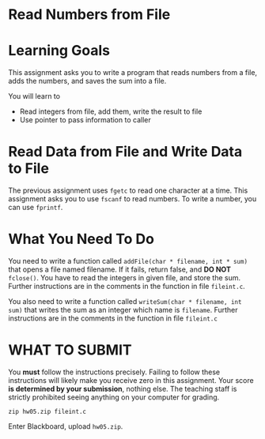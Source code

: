 # Read Numbers from File

Learning Goals 
==============

This assignment asks you to write a program that reads numbers from a file,
adds the numbers, and saves the sum into a file.

You will learn to
* Read integers from file, add them, write the result to file
* Use pointer to pass information to caller

Read Data from File and Write Data to File
==========================================

The previous assignment uses `fgetc` to read one character at a time.
This assignment asks you to use `fscanf` to read numbers. To write a
number, you can use `fprintf`.

What You Need To Do
===================

You need to write a function called `addFile(char * filename, int * sum)` that opens a file named filename. If it fails, return false, and **DO NOT** `fclose()`. You have to read the integers in given file, and store the sum. Further instructions are in the comments in the function in file `fileint.c`.

You also need to write a function called `writeSum(char * filename, int sum)` that writes the sum as an integer which name is `filename`. Further instructions are in the comments in the function in file `fileint.c`


WHAT TO SUBMIT
==============

You **must** follow the instructions precisely. Failing to follow
these instructions will likely make you receive zero in this
assignment.  Your score **is determined by your submission**, nothing
else.  The teaching staff is strictly prohibited seeing anything on
your computer for grading.

```
zip hw05.zip fileint.c
```

Enter Blackboard, upload `hw05.zip`.




